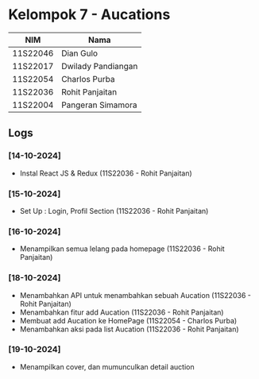 # Kelompok 7 - Aucations

| NIM      | Nama               |
| -------- | ------------------ |
| 11S22046 | Dian Gulo          |
| 11S22017 | Dwilady Pandiangan |
| 11S22054 | Charlos Purba      |
| 11S22036 | Rohit Panjaitan    |
| 11S22004 | Pangeran Simamora  |

## Logs

### [14-10-2024]

- Instal React JS & Redux (11S22036 - Rohit Panjaitan)

### [15-10-2024]

- Set Up : Login, Profil Section (11S22036 - Rohit Panjaitan)

### [16-10-2024]

- Menampilkan semua lelang pada homepage (11S22036 - Rohit Panjaitan)

### [18-10-2024]

- Menambahkan API untuk menambahkan sebuah Aucation (11S22036 - Rohit Panjaitan)
- Menambahkan fitur add Aucation (11S22036 - Rohit Panjaitan)
- Membuat add Aucation ke HomePage (11S22054 - Charlos Purba)
- Menambahkan aksi pada list Aucation (11S22036 - Rohit Panjaitan)

### [19-10-2024]

- Menampilkan cover, dan mumunculkan detail auction
